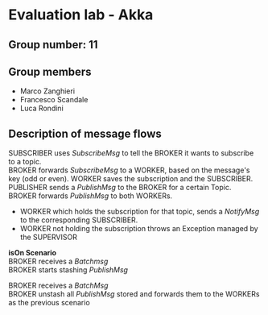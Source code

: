 # Evaluation lab - Akka

## Group number: 11

## Group members

- Marco Zanghieri
- Francesco Scandale 
- Luca Rondini 

## Description of message flows

SUBSCRIBER uses _SubscribeMsg_ to tell the BROKER it wants to subscribe to a topic.<br />
BROKER forwards _SubscribeMsg_ to a WORKER, based on the message's key (odd or even). WORKER saves the subscription and the SUBSCRIBER.<br />
PUBLISHER sends a _PublishMsg_ to the BROKER for a certain Topic. <br />
BROKER forwards _PublishMsg_ to both WORKERs.<br />
- WORKER which holds the subscription for that topic, sends a _NotifyMsg_ to the corresponding SUBSCRIBER. <br />
- WORKER not holding the subscription throws an Exception managed by the SUPERVISOR<br />

**isOn Scenario**<br />
BROKER receives a _Batchmsg_ <br />
BROKER starts stashing _PublishMsg_<br />

BROKER receives a _BatchMsg_ <br />
BROKER unstash all _PublishMsg_ stored and forwards them to the WORKERs as the previous scenario<br />